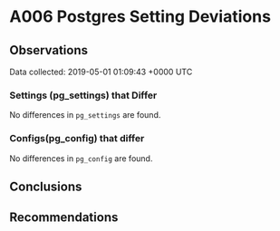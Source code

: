# A006 Postgres Setting Deviations #

## Observations ##
Data collected: 2019-05-01 01:09:43 +0000 UTC  

### Settings (pg_settings) that Differ ###

No differences in `pg_settings` are found.

### Configs(pg_config) that differ ###

No differences in `pg_config` are found.



## Conclusions ##


## Recommendations ##

